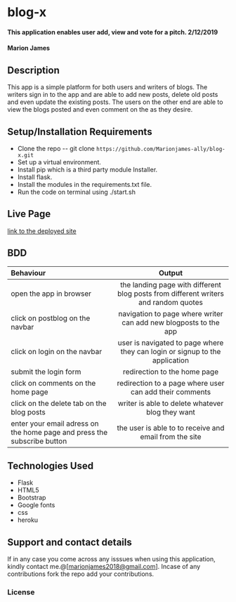 # blog-x

#### This application enables user add, view and vote for a pitch. 2/12/2019
#### Marion James
## Description
This app is a simple platform for both users and writers of blogs. The writers sign in to the app and are able to add new posts, delete old posts and even update the existing posts. The users on the other end are able to view the blogs posted and even comment on the as they desire.
## Setup/Installation Requirements
* Clone the repo -- git clone `https://github.com/Marionjames-ally/blog-x.git`
* Set up a virtual environment.
* Install pip which is a third party module Installer.
* Install flask.
* Install the modules in the requirements.txt file.
* Run the code on terminal using ./start.sh 
## Live Page
[link to the deployed site](https://glacial-inlet-33275.herokuapp.com)
## BDD
| Behaviour | Output |
| :---------------- | :---------------: |
| open the app in browser | the landing page with different blog posts from different writers and random quotes  |
| click on postblog on the navbar | navigation to page where writer can add new blogposts to the app |
| click on login on the navbar | user is navigated to page where they can login or signup to the application |
| submit the login form | redirection to the home page |
| click on comments on the home page | redirection to a page where user can add their comments |
| click on the delete tab on the blog posts  | writer is able to delete whatever blog they want |
| enter your email adress on the home page and press the subscribe button | the user is able to to receive and email from the site |
## Technologies Used
* Flask 
* HTML5
* Bootstrap
* Google fonts
* css
* heroku

## Support and contact details
If in any case you come across any isssues when using this application, kindly contact me.@[marionjames2018@gmail.com]. Incase of any contributions fork the repo add your contributions.

### License

